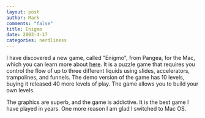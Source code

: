 ```yaml
--- 
layout: post
author: Mark
comments: "false"
title: Enigmo
date: 2003-4-17
categories: nerdliness
---
```

I have discovered a new game, called "Enigmo", from Pangea, for the Mac, which you can learn more about <a href="http://www.pangeasoft.net/enigmo/info.html" target="_blank">here</a>. It is a puzzle game that requires you control the flow of up to three different liquids using slides, accelerators, trampolines, and funnels. The demo version of the game has 10 levels, buying it released 40 more levels of play. The game allows you to build your own levels.

The graphics are superb, and the game is addictive. It is the best game I have played in years. One more reason I am glad I switched to Mac OS.
